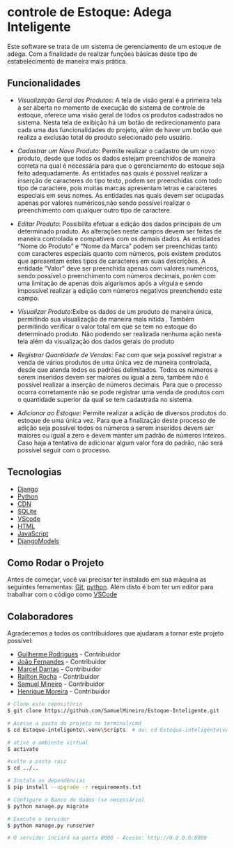 # controle de Estoque: Adega Inteligente

Este software se trata de um sistema de gerenciamento de um estoque de adega. Com a finalidade de realizar funções básicas deste tipo de estabelecimento de maneira mais prática.

## Funcionalidades

- _Visualização Geral dos Produtos_: A tela de visão geral é a primeira tela a ser aberta no momento de execução do sistema de controle de estoque, oferece uma visão geral de todos os produtos cadastrados no sistema.
  Nesta tela de exibição há um botão de redirecionamento para cada uma das funcionalidades do projeto, além de haver um botão que realiza a exclusão total do produto selecionado pelo usuário.

- _Cadastrar um Novo Produto_: Permite realizar o cadastro de um novo produto, desde que todos os dados estejam preenchidos de maneira correta na qual é necessária para que o gerenciamento do estoque seja feito adequadamente.
  As entidades nas quais é possível realizar a inserção de caracteres do tipo texto, podem ser preenchidas com todo tipo de caractere, pois muitas marcas apresentam letras e caracteres especiais em seus nomes.
  As entidades nas quais devem ser ocupadas apenas por valores numéricos,não sendo possível realizar o preenchimento com qualquer outro tipo de caractere.

- _Editar Produto_: Possibilita efetuar a edição dos dados principais de um determinado produto.
  As alterações neste campos devem ser feitas de maneira controlada e compatíveis com os demais dados.
  As entidades “Nome do Produto” e “Nome da Marca” podem ser preenchidas tanto com caracteres especiais quanto com números, pois existem produtos que apresentam estes tipos de caracteres em suas descrições.
  A entidade “Valor” deve ser preenchida apenas com valores numéricos, sendo possível o preenchimento com números decimais, porém com uma limitação de apenas dois algarismos após a vírgula e sendo impossível realizar a edição com números negativos preenchendo este campo.

- _Visualizar Produto_:Exibe os dados de um produto de maneira única, permitindo sua visualização de maneira mais nítida .
  Também permitindo verificar o valor total em que se tem no estoque do determinado produto.
  Não podendo ser realizada nenhuma ação nesta tela além da visualização dos dados gerais do produto

- _Registrar Quantidade de Vendas_: Faz com que seja possível registrar a venda de vários produtos de uma única vez de maneira controlada, desde que atenda todos os padrões delimitados.
  Todos os números a serem inseridos devem ser maiores ou igual a zero, também não é possível realizar a inserção de números decimais. Para que o processo ocorra corretamente não se pode registrar uma venda de produtos com o quantidade superior da qual se tem cadastrada no sistema.

- _Adicionar ao Estoque_: Permite realizar a adição de diversos produtos do estoque de uma única vez.
  Para que a finalização deste processo de adição seja possível todos os números a serem inseridos devem ser maiores ou igual a zero e devem manter um padrão de números inteiros. Caso haja a tentativa de adicionar algum valor fora do padrão, não será possível seguir com o processo.

## Tecnologias

- [Django](https://pypi.org/project/Django)
- [Python](https://www.python.org/downloads)
- [CDN](https://getbootstrap.com/docs/5.3/getting-started/download)
- [SQLite](https://sqlitebrowser.org/dl)
- [VScode](https://code.visualstudio.com/download)
- [HTML](https://code.visualstudio.com/docs/languages/html)
- [JavaScript](https://code.visualstudio.com/docs/languages/javascript)
- [DjangoModels](https://www.w3schools.com/django/django_models.php)

## Como Rodar o Projeto

Antes de começar, você vai precisar ter instalado em sua máquina as seguintes ferramentas:
[Git](https://git-scm.com), [python](https://www.python.org).
Além disto é bom ter um editor para trabalhar com o código como [VSCode](https://code.visualstudio.com)

## Colaboradores

Agradecemos a todos os contribuidores que ajudaram a tornar este projeto possível:

- [Guilherme Rodrigues]() - Contribuidor
- [João Fernandes]() - Contribuidor
- [Marcel Dantas]() - Contribuidor
- [Railton Rocha](https://github.com/rocha-Railton) - Contribuidor
- [Samuel Mineiro](https://github.com/SamuelMineiro) - Contribuidor
- [Henrique Moreira](https://github.com/henrique-coder) - Contribuidor

```bash
# Clone este repositório
$ git clone https://github.com/SamuelMineiro/Estoque-Inteligente.git

# Acesse a pasta do projeto no terminal/cmd
$ cd Estoque-inteligente\.venv\Scripts  # ou: cd Estoque-inteligente\venv\Scripts

# ative o ambiente virtual
$ activate

#volte a pasta raiz
$ cd ../..

# Instale as dependências
$ pip install --upgrade -r requirements.txt

# Configure o Banco de dados (se necessário)
$ python manage.py migrate

# Execute o servidor
$ python manage.py runserver

# O servidor inciará na porta 8000 - Acesse: http://0.0.0.0:8000
```
